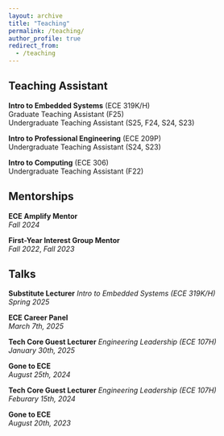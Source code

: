 ```yaml
---
layout: archive
title: "Teaching"
permalink: /teaching/
author_profile: true
redirect_from:
  - /teaching
---
```


Teaching Assistant
------
**Intro to Embedded Systems** (ECE 319K/H)<br>
Graduate Teaching Assistant (F25)<br>
Undergraduate Teaching Assistant (S25, F24, S24, S23)<br>

**Intro to Professional Engineering** (ECE 209P)<br>
Undergraduate Teaching Assistant (S24, S23)<br>

**Intro to Computing** (ECE 306)<br>
Undergraduate Teaching Assistant (F22)

Mentorships
------
**ECE Amplify Mentor**<br>
_Fall 2024_<br>

**First-Year Interest Group Mentor**<br>
_Fall 2022_, _Fall 2023_<br>

Talks
------
**Substitute Lecturer** _Intro to Embedded Systems (ECE 319K/H)_<br>
_Spring 2025_<br>

**ECE Career Panel**<br>
_March 7th, 2025_<br>

**Tech Core Guest Lecturer** _Engineering Leadership (ECE 107H)_<br>
_January 30th, 2025_<br>

**Gone to ECE**<br>
_August 25th, 2024_<br>

**Tech Core Guest Lecturer** _Engineering Leadership (ECE 107H)_<br>
_Feburary 15th, 2024_<br>

**Gone to ECE**<br>
_August 20th, 2023_<br>